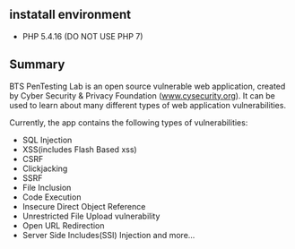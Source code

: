 ## instatall environment

* PHP 5.4.16 (DO NOT USE PHP 7)

## Summary

BTS PenTesting Lab is an open source vulnerable web application, created by Cyber Security & Privacy Foundation (www.cysecurity.org). It can be used to learn about many different types of web application vulnerabilities.

Currently, the app contains the following types of vulnerabilities:
* SQL Injection
* XSS(includes Flash Based xss)
* CSRF
* Clickjacking
* SSRF
* File Inclusion
* Code Execution
* Insecure Direct Object Reference
* Unrestricted File Upload vulnerability
* Open URL Redirection
* Server Side Includes(SSI) Injection
and more...

